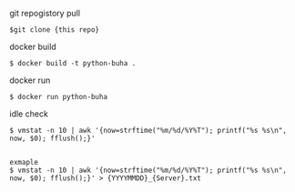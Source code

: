 
git repogistory pull

```
$git clone {this repo}
```

docker build 

```
$ docker build -t python-buha .
```

docker run 

```
$ docker run python-buha
```

idle check

```
$ vmstat -n 10 | awk '{now=strftime("%m/%d/%Y%T"); printf("%s %s\n", now, $0); fflush();}'


exmaple 
$ vmstat -n 10 | awk '{now=strftime("%m/%d/%Y%T"); printf("%s %s\n", now, $0); fflush();}' > {YYYYMMDD}_{Server}.txt
```


